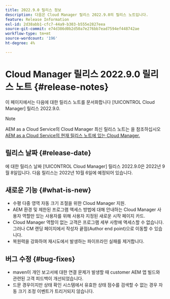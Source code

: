 ```yaml
---
title: 2022.9.0 릴리스 정보
description: 다음은 Cloud Manager 릴리스 2022.9.0의 릴리스 노트입니다.
feature: Release Information
exl-id: 2d38abb1-cfc7-44a9-b303-b555e2827eea
source-git-commit: e74d386d0b2d50a7e276bb7ead7594ef448742ae
workflow-type: tm+mt
source-wordcount: '196'
ht-degree: 4%

---
```



# Cloud Manager 릴리스 2022.9.0 릴리스 노트 {#release-notes}

이 페이지에서는 다음에 대한 릴리스 노트를 문서화합니다 [!UICONTROL Cloud Manager] 릴리스 2022.9.0.

>[!NOTE]
>
>AEM as a Cloud Service의 Cloud Manager 최신 릴리스 노트는 을 참조하십시오 [AEM as a Cloud Service의 현재 릴리스 노트에 있는 Cloud Manager.](https://experienceleague.adobe.com/docs/experience-manager-cloud-service/content/implementing/using-cloud-manager/release-notes-cloud-manager/release-notes-cm-current.html)

## 릴리스 날짜 {#release-date}

에 대한 릴리스 날짜 [!UICONTROL Cloud Manager] 릴리스 2022.9.0은 2022년 9월 8일입니다. 다음 릴리스는 2022년 10월 6일에 예정되어 있습니다.

## 새로운 기능 {#what-is-new}

* 수평 다중 영역 자동 크기 조절을 위한 Cloud Manager 지원.
* AEM 환경 및 제한된 프로그램 액세스 방법에 대해 안내하는 Cloud Manager 사용자 역할만 있는 사용자를 위해 사용자 지정된 새로운 시작 페이지 카드.
* Cloud Manager 역할이 없는 고객은 프로그램 세부 사항에 액세스할 수 없습니다. 그러나 CM 랜딩 페이지에서 작성자 끝점(Author end point)으로 이동할 수 있습니다.
* 복원력을 강화하여 재시도에서 발생하는 파이프라인 실패를 제거합니다.

## 버그 수정 {#bug-fixes}

* maven이 개인 보고서에 대한 연결 문제가 발생할 때 customer AEM 앱 빌드와 관련된 고객 피드백이 개선되었습니다.
* 드문 경우이지만 상태 확인 시스템에서 유효한 상태 점수를 검색할 수 없는 경우 자동 크기 조정 이벤트가 트리거되지 않습니다.
